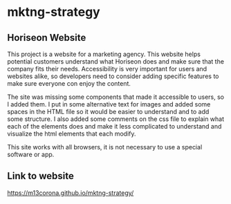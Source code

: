 # mktng-strategy

## Horiseon Website

This project is a website for a marketing agency. This website helps potential customers understand what Horiseon does and make sure that the company fits their needs. Accessibility is very important for users and websites alike, so developers need to consider adding specific features to make sure everyone con enjoy the content. 

The site was missing some components that made it accessible to users, so I added them. I put in some alternative text for images and added some spaces in the HTML file so it would be easier to understand and to add some structure. I also added some comments on the css file to explain what each of the elements does and make it less complicated to understand and visualize the html elements that each modify.  

This site works with all browsers, it is not necessary to use a special software or app.

## Link to website
https://m13corona.github.io/mktng-strategy/
